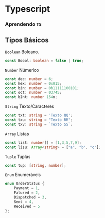 # Typescript


### Aprendendo  `TS`


## Tipos Básicos

`Boolean` Boleano.
```ts
const Boool: boolean = false | true;
```
`Number` Númerico
```ts
const dec: number = 6;
const hex: number = 0x015;
const bin: number = 0b11111100101;
const oct: number = 03745;
const bInt: number 154n;
```
`String` Texto/Caracteres
```ts
const txt: string = 'Texto QQ';
const txu: string = "Texto RR";
const txv: string = `Texto SS`;
```
`Array` Listas
```ts
const list: number[] = [1,3,5,7,9];
const lisu: Array<string> = ["a", "b", "c"];
```
`Tuple` Tuplas 
```ts
const tup: [string, number];
```
`Enum` Enumeráveis
```ts
enum OrderStatus {
    Payment = 1,
    Fatured = 2,
    Dispatched = 3,
    Sent = 4,
    Received = 5
};
```
